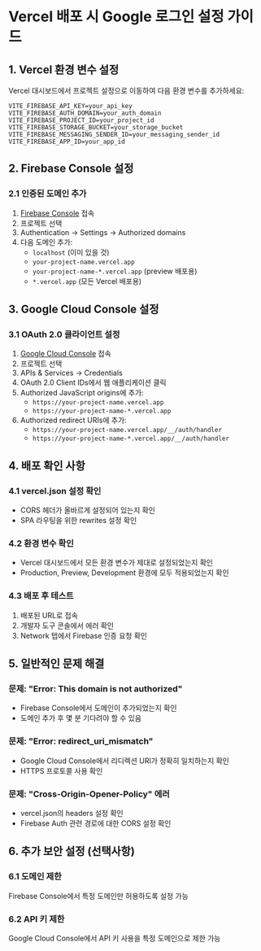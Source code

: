 # Vercel 배포 시 Google 로그인 설정 가이드

## 1. Vercel 환경 변수 설정

Vercel 대시보드에서 프로젝트 설정으로 이동하여 다음 환경 변수를 추가하세요:

```
VITE_FIREBASE_API_KEY=your_api_key
VITE_FIREBASE_AUTH_DOMAIN=your_auth_domain
VITE_FIREBASE_PROJECT_ID=your_project_id
VITE_FIREBASE_STORAGE_BUCKET=your_storage_bucket
VITE_FIREBASE_MESSAGING_SENDER_ID=your_messaging_sender_id
VITE_FIREBASE_APP_ID=your_app_id
```

## 2. Firebase Console 설정

### 2.1 인증된 도메인 추가
1. [Firebase Console](https://console.firebase.google.com) 접속
2. 프로젝트 선택
3. Authentication → Settings → Authorized domains
4. 다음 도메인 추가:
   - `localhost` (이미 있을 것)
   - `your-project-name.vercel.app`
   - `your-project-name-*.vercel.app` (preview 배포용)
   - `*.vercel.app` (모든 Vercel 배포용)

## 3. Google Cloud Console 설정

### 3.1 OAuth 2.0 클라이언트 설정
1. [Google Cloud Console](https://console.cloud.google.com) 접속
2. 프로젝트 선택
3. APIs & Services → Credentials
4. OAuth 2.0 Client IDs에서 웹 애플리케이션 클릭
5. Authorized JavaScript origins에 추가:
   - `https://your-project-name.vercel.app`
   - `https://your-project-name-*.vercel.app`
6. Authorized redirect URIs에 추가:
   - `https://your-project-name.vercel.app/__/auth/handler`
   - `https://your-project-name-*.vercel.app/__/auth/handler`

## 4. 배포 확인 사항

### 4.1 vercel.json 설정 확인
- CORS 헤더가 올바르게 설정되어 있는지 확인
- SPA 라우팅을 위한 rewrites 설정 확인

### 4.2 환경 변수 확인
- Vercel 대시보드에서 모든 환경 변수가 제대로 설정되었는지 확인
- Production, Preview, Development 환경에 모두 적용되었는지 확인

### 4.3 배포 후 테스트
1. 배포된 URL로 접속
2. 개발자 도구 콘솔에서 에러 확인
3. Network 탭에서 Firebase 인증 요청 확인

## 5. 일반적인 문제 해결

### 문제: "Error: This domain is not authorized"
- Firebase Console에서 도메인이 추가되었는지 확인
- 도메인 추가 후 몇 분 기다려야 할 수 있음

### 문제: "Error: redirect_uri_mismatch"
- Google Cloud Console에서 리디렉션 URI가 정확히 일치하는지 확인
- HTTPS 프로토콜 사용 확인

### 문제: "Cross-Origin-Opener-Policy" 에러
- vercel.json의 headers 설정 확인
- Firebase Auth 관련 경로에 대한 CORS 설정 확인

## 6. 추가 보안 설정 (선택사항)

### 6.1 도메인 제한
Firebase Console에서 특정 도메인만 허용하도록 설정 가능

### 6.2 API 키 제한
Google Cloud Console에서 API 키 사용을 특정 도메인으로 제한 가능